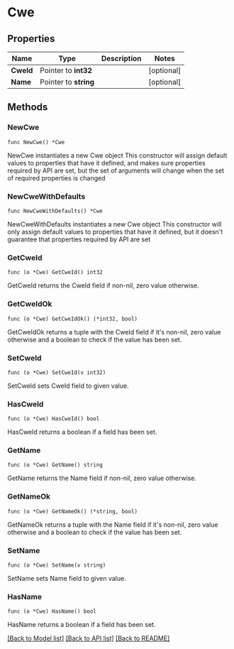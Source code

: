 # Cwe

## Properties

Name | Type | Description | Notes
------------ | ------------- | ------------- | -------------
**CweId** | Pointer to **int32** |  | [optional] 
**Name** | Pointer to **string** |  | [optional] 

## Methods

### NewCwe

`func NewCwe() *Cwe`

NewCwe instantiates a new Cwe object
This constructor will assign default values to properties that have it defined,
and makes sure properties required by API are set, but the set of arguments
will change when the set of required properties is changed

### NewCweWithDefaults

`func NewCweWithDefaults() *Cwe`

NewCweWithDefaults instantiates a new Cwe object
This constructor will only assign default values to properties that have it defined,
but it doesn't guarantee that properties required by API are set

### GetCweId

`func (o *Cwe) GetCweId() int32`

GetCweId returns the CweId field if non-nil, zero value otherwise.

### GetCweIdOk

`func (o *Cwe) GetCweIdOk() (*int32, bool)`

GetCweIdOk returns a tuple with the CweId field if it's non-nil, zero value otherwise
and a boolean to check if the value has been set.

### SetCweId

`func (o *Cwe) SetCweId(v int32)`

SetCweId sets CweId field to given value.

### HasCweId

`func (o *Cwe) HasCweId() bool`

HasCweId returns a boolean if a field has been set.

### GetName

`func (o *Cwe) GetName() string`

GetName returns the Name field if non-nil, zero value otherwise.

### GetNameOk

`func (o *Cwe) GetNameOk() (*string, bool)`

GetNameOk returns a tuple with the Name field if it's non-nil, zero value otherwise
and a boolean to check if the value has been set.

### SetName

`func (o *Cwe) SetName(v string)`

SetName sets Name field to given value.

### HasName

`func (o *Cwe) HasName() bool`

HasName returns a boolean if a field has been set.


[[Back to Model list]](../README.md#documentation-for-models) [[Back to API list]](../README.md#documentation-for-api-endpoints) [[Back to README]](../README.md)



